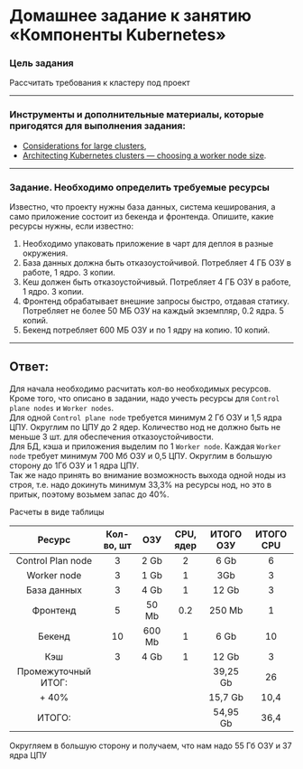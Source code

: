 # Домашнее задание к занятию «Компоненты Kubernetes»

### Цель задания

Рассчитать требования к кластеру под проект

------

### Инструменты и дополнительные материалы, которые пригодятся для выполнения задания:

- [Considerations for large clusters](https://kubernetes.io/docs/setup/best-practices/cluster-large/),
- [Architecting Kubernetes clusters — choosing a worker node size](https://learnk8s.io/kubernetes-node-size).

------

### Задание. Необходимо определить требуемые ресурсы
Известно, что проекту нужны база данных, система кеширования, а само приложение состоит из бекенда и фронтенда. Опишите, какие ресурсы нужны, если известно:

1. Необходимо упаковать приложение в чарт для деплоя в разные окружения. 
2. База данных должна быть отказоустойчивой. Потребляет 4 ГБ ОЗУ в работе, 1 ядро. 3 копии. 
3. Кеш должен быть отказоустойчивый. Потребляет 4 ГБ ОЗУ в работе, 1 ядро. 3 копии. 
4. Фронтенд обрабатывает внешние запросы быстро, отдавая статику. Потребляет не более 50 МБ ОЗУ на каждый экземпляр, 0.2 ядра. 5 копий. 
5. Бекенд потребляет 600 МБ ОЗУ и по 1 ядру на копию. 10 копий.

----

## Ответ:

Для начала необходимо расчитать кол-во необходимых ресурсов. 
Кроме того, что описано в задании, надо учесть ресурсы для `Control plane nodes` и `Worker nodes`. \
Для одной `Control plane node` требуется минимум 2 Гб ОЗУ и 1,5 ядра ЦПУ. Округлим по ЦПУ до 2 ядер. 
Количество нод не должно быть не меньше 3 шт. для обеспечения отказоустойчивости. \
Для БД, кэша и приложения выделим по 1 `Worker node`. Каждая `Worker node` требует минимум 700 Мб ОЗУ и 0,5 ЦПУ. 
Округлим в большую сторону до 1Гб ОЗУ и 1 ядра ЦПУ. \
Так же надо принять во внимание возможность выхода одной ноды из строя, т.е. надо докинуть минимум 33,3% на ресурсы нод, но это в притык, поэтому возьмем запас до 40%.

Расчеты в виде таблицы

| Ресурс              | Кол-во, шт |  ОЗУ   | CPU, ядер | ИТОГО ОЗУ | ИТОГО CPU |
|:-------------------:|:----------:|:------:|:---------:|:---------:|:---------:|
| Control Plan node   |     3      |  2 Gb  |     2     |   6 Gb    |     6     |
| Worker node         |     3      |  1 Gb  |     1     |    3Gb    |     3     |
| База данных         |     3      |  4 Gb  |     1     |   12 Gb   |     3     |
| Фронтенд            |     5      | 50 Mb  |    0.2    |  250 Mb   |     1     |
| Бекенд              |     10     | 600 Mb |     1     |   6 Gb    |    10     |
| Кэш                 |     3      |  4 Gb  |     1     |   12 Gb   |     3     |
| Промежуточный ИТОГ: |            |        |           | 39,25 Gb  |    26     |
| + 40%               |            |        |           |  15,7 Gb  |   10,4    |
| ИТОГО:              |            |        |           | 54,95 Gb  |   36,4    |

Округляем в большую сторону и получаем, что нам надо 55 Гб ОЗУ и 37 ядра ЦПУ
